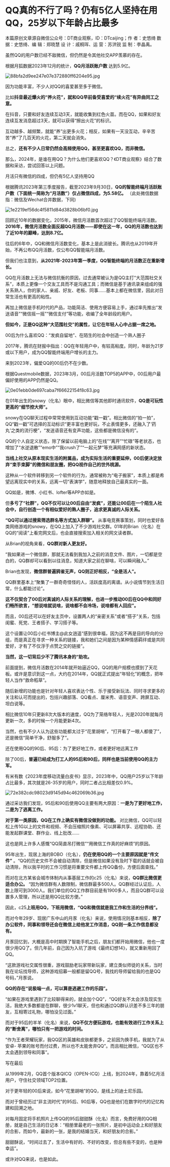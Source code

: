# QQ真的不行了吗？仍有5亿人坚持在用QQ，25岁以下年龄占比最多

本篇原创文章源自微信公众号：DT商业观察，ID：DTcaijing；作 者：史悠绮 数 据：史悠绮、编 辑：郑晓慧 设 计：戚桐珲、运 营：苏洪锐 监
制：李晶禹。

虽然QQ的用户数已经不敌微信，但仍然是令其他社交APP羡慕的存在。

根据月狐数据2023年12月的统计，**QQ月活跃账户数** 达到5.9亿。

![88bfa2d9ee247e07e372880ff6204e95.jpg](https://raw.githubusercontent.com/qqhsx/qqnews_image/main/2024/03/11/QQ真的不行了吗？仍有5亿人坚持在用QQ，25岁以下年龄占比最多/88bfa2d9ee247e07e372880ff6204e95.jpg)

因为功能丰富，不少人对QQ的喜爱甚至多于微信。

比如**抖音最近爆火的“养火花”，就和QQ早前备受喜爱的“续火花”有异曲同工之意。**

在抖音，只要和好友连续互动3天，就能收集到红色火苗。而在QQ，如果和好友连续互发消息超过3天，就可以获得“擦出火花”的标识。

互动越多、越频繁，就能“养”出更多火花；相反，如果有一天没互动，辛辛苦苦“养”了几百天的火花，第二天就会消失。

总之，**还有不少人日常仍然会高频使用QQ，甚至更喜欢QQ，而非微信。**

那么，2024年，是谁在用QQ？为什么他们更喜欢QQ？《DT商业观察》结合了数据和采访，尝试回答以上问题。

月活只有微信的四成，但仍有5亿人坚持用QQ

根据腾讯2023年第三季度报告，截至2023年9月30日，**QQ的智能终端月活跃账户数（下面统一简称为“月活数”）仅占微信四成，为5.58亿。**
（此处微信数据指：微信及Wechat合并数据，下同)

![1e2219ef56dc4f5811d84d3828b06bf0.jpg](https://raw.githubusercontent.com/qqhsx/qqnews_image/main/2024/03/11/QQ真的不行了吗？仍有5亿人坚持在用QQ，25岁以下年龄占比最多/1e2219ef56dc4f5811d84d3828b06bf0.jpg)

回顾近10年的数据变化，2015年，微信月活数首次超过了QQ智能终端月活数。**2016年，微信月活数全面反超QQ月活数——即使在这一年，QQ的月活数也达到了近10年的巅峰，达到8.7亿。**

往后的6年中，QQ和微信月活数变化，基本上是此消彼长。腾讯也从2019年开始，不再公布QQ月活数，仅公布QQ智能端月活数。

但我们也注意到，**从2021年-2023年第一季度，QQ智能终端的月活数正在重新增长。**

QQ在月活数上无法与微信抗衡的原因，过去通常被认为是QQ主打“大范围社交关系”，本质上更像一个交友工具而不是沟通工具；而微信是基于通讯录来组成的强关系熟人，你的家人、亲戚、好友、老板、同事……基本上都在微信里，因此对日常生活也有更高的粘性。

再加上微信是手机时代的产品，功能简洁、使用方便容易上手，通过率先推出“发送语音”“微信摇一摇”“微信支付”等功能，收编了全年龄段的用户。

**但如今，正是QQ这种“大范围社交”的属性，让它在年轻人心中占据一席之地。**

00后为什么喜欢QQ：“发疯自留地”、在陌生的社会中创造一个熟人圈子

2017年，腾讯在财报中指出：QQ在年轻用户中，有较高粘度。同时，年龄为21岁或以下用户，成为QQ智能终端用户增长的主力。

来到2023年，偏爱QQ的00后仍不在少数。

根据Questmobile数据，2023年3月，00后月活数TOP5的APP中，00后用户最偏好使用的APP仍然是QQ。

![0e01ebb0de697caba7f66622154f8c63.jpg](https://raw.githubusercontent.com/qqhsx/qqnews_image/main/2024/03/11/QQ真的不行了吗？仍有5亿人坚持在用QQ，25岁以下年龄占比最多/0e01ebb0de697caba7f66622154f8c63.jpg)

在01年出生的snowy（化名）眼中，相比微信等其他即时通讯软件，**QQ是可玩性更高的“细节控大师”。**

snowy在QQ聊天过程中常常使用到互动功能“戳一戳”。相比微信的“拍一拍”，QQ“戳一戳”可选择的互动标识“更丰富也更好玩，不止表情更多，还融入了‘药丸’之类的流行梗”，“发送语音还有变声功能，这些都是微信没有的”。

QQ的个人自定义状态，除了保留以前电脑上的“在线”“离开”“忙碌”等老状态，也增加了“水逆退散”“emo中”“我crush了”“一起元梦”等充满网感的新状态。

**当线上社交从原本现实生活的附属品，成为实际生活的重要延伸，00后便决定放弃“束手束脚”的微信和朋友圈，把QQ视作自己的世外桃源。**

这种从一个软件转移到另一个软件的行为，通常被称为“电子搬家”，本质上都是希望远离现实中的关系，远离一切“表演学”，随意地释放自己最真实的一面。

QQ如是，微博、小红书、lofter等APP亦如是。

但**多亏了“社群”，QQ不仅可以让00后自由“发疯”，还能让00后在一个陌生人社会中，自行创造一个有相似爱好的熟人圈子，追求更真诚的人际关系。**

**“QQ可以通过搜索筛选群名等方式加入群聊”。**
从事电竞赛事策划，同时也爱好各类网络游戏的snowy，在QQ上加入了不少游戏社交群。01年的Brian（化名）在QQ的“阅读”上看完网文后，也会直接搜索加入相关的网文读者群。

从Brian的视角来看，**QQ群对新人更友好。**

“我如果进一个微信群，那就无法看到我加入之前的消息文件、图片，一切都是空白的，QQ群却可以看到以往消息，知道大家之前在聊啥，可以瞬间融入。”

Brian也发现，**微信群普遍鸦雀无声，QQ则正好相反，“全是活人”。**

QQ群里基本上“聚集了一群奇奇怪怪的人，活跃度高的离谱。从小说情节到生活日常，什么都能讨论”。

**这不仅契合了00后对真诚的人际关系的理解，也进一步推动00后在QQ中和同好们畅所欲言，“想说啥就说啥，说啥都不会冷场，说啥都有人回应”。**

而且，00后还可以在好友主页中，设置两人的“亲密关系”或者“搭子”关系，包括闺蜜、死党、王者搭子、学习搭子等。

这个设置让00后小红书博主@此女逍遥“感到很幸福，因为这不再是目的导向的分组，而是真正在寻求一种关系的链接，我和她们之间是因为某种情感羁绊或是共同爱好，才有了不仅浮于点赞之交的链接”。

**当然，这一切背后少不了腾讯本身的“助攻。**

前面提到，微信月活数在2014年就开始逼近QQ，QQ的用户规模也摸到了天花板。或许是意识到这一点，大约在2014年，QQ就正式提出“年轻化”的概念，把年轻人当作“救命稻草”。

随后新增的功能也是针对年轻人喜欢表达个性、乐于接受新玩法、同时寻求更多的关注和认可而提出的，包括兴趣部落、QQ看点、厘米秀、语音变声、跨屏互动、坦白说等。

相比微信10年只更新8次大版本的速度，QQ为了笼络年轻人，光是2020年就每月更新一次，多的时候一个月能更新4次。

当然，也有不少人认为这些功能都太过于“花里胡哨”，“打开看了一眼人都傻了”，还是微信“简单干净，舒服多了”。

还在使用QQ的90后、95后：为了更好地工作，或者更好地远离工作

除了00后，**普遍已经成为打工人的95后和90后，同样也是当前使用QQ的主力军。**

有米有数《2023年度移动流量白皮书》显示，2023年中，QQ用户25岁以下年龄占比最多，其次就是26-35岁的用户，同时二者占比相差仅0.9%。

![72e382cdc98023d9145d94c462069b36.jpg](https://raw.githubusercontent.com/qqhsx/qqnews_image/main/2024/03/11/QQ真的不行了吗？仍有5亿人坚持在用QQ，25岁以下年龄占比最多/72e382cdc98023d9145d94c462069b36.jpg)

通过采访我们发现，95后和90后使用QQ主要有两大原因：**一是为了更好地工作，二是为了逃离工作。**

**对于第一类原因，QQ在工作上确实有微信没做到的功能。**
对比微信，QQ可以轻松上传1G以上的文件和视频、不会压缩照片像素、可以屏幕共享、远程协助、还能发起群课堂、群作业、线上批改……

这也是网上许多人感慨“QQ简直吊打微信”“用微信工作真的好麻烦”的原因。

95年出生，现居上海的BOBO（化名），**仍在使用QQ的一个主要原因就是“传文件”**
。“QQ的历史文件不会被自动清除，但是微信如果没有及时下载的话就会被自动清除，所以我平时的工作习惯是将重要文件都上传QQ备份，方便后面查找。”

而对在北方某省会城市体制内从事基层工作的c25（化名）来说，**QQ群比微信更适合办公。**
“因为微信群有人数限制，微信群最多500人。QQ群经过认证后，人数上限可到3000人。我们单位的QQ工作群目前是有1900多人，而且QQ群可以设置多人管理，所以还是用QQ比较方便。”

因此，c25**上班用QQ，下班用微信，“QQ和微信就是我工作和生活的分界线”。**

而对今年29岁、现居广东中山的月豕（化名）来说，使用情况则基本相反，**除了办公软件，同事和领导还会在微信上给他发工作消息，QQ则一条工作信息都没有。**

月豕回忆到，大概是高中时期换了智能手机之后，朋友们都开始用微信，他也一度很少用QQ了。但几年前，自己因为入坑了游戏《最终幻想14》，就又重新用回了QQ。

“这款游戏社交属性很重，游戏鼓励老玩家带新玩家，建立类似师徒的关系，当时我在论坛找导师，这种游戏招募一般都是留QQ号，我找的导师留给我的也是QQ号码，”月豕说。

**QQ的存在“说极端一点，可以算是逃避工作的乐园”。**

“如果在游戏里遇到了比较聊得来的，就会加个QQ”，“QQ好友不太会涉及现实生活，我绝大多数都是在群聊，很少1v1聊天，但也和通过QQ群认识差不多三年的朋友，互相寄过礼物，哪怕没见过面。”

而对于95后的羊羊（化名）来说，**QQ不仅方便玩游戏，也能有效进行工作关系上的“断舍离”，哪怕只有一把游戏的时间。**

“作为王者荣耀玩家，我QQ区的英雄和皮肤都更多，之前因为换手机，我就为了从安卓-
苹果的账号而付过费，所以也不太能舍弃QQ”。而且相比微信，“QQ区也不太会遇到领导和同事”。

写在最后

从1999年2月，QQ首个版本QICQ（OPEN-ICQ）上线，到2024年，靠着5亿月活用户，守住社交领域TOP2位置。

对于更年轻的00后来说，如今“花里胡哨”的QQ，是线上的迪士尼乐园。

而对于曾经历过“非主流时代”的95后、90后等，QQ也是他们在数字时代的记忆构建和回溯之地。

对每月固定将手机照片上传QQ的95后甜甜酥（化名）而言，免费好用的QQ相册，就是自己生活的日记本：“相册里最老的一张照片，是初中运动会上和好朋友的合影，而如今，最新的一张，是我的结婚当天，和好朋友的合影。”

甜甜酥说，“时间过去了，生活中有好的、不好的改变，但总有些不变的，也是种幸运”。

或许对QQ来说，也是如此。


